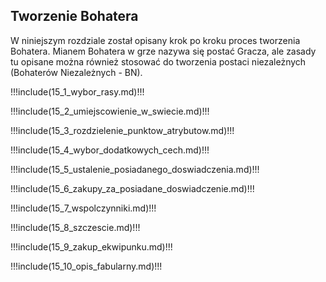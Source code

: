 ## Tworzenie Bohatera

W niniejszym rozdziale został opisany krok po kroku proces tworzenia Bohatera. Mianem Bohatera w grze nazywa się postać Gracza, ale zasady tu opisane można również stosować do tworzenia postaci niezależnych (Bohaterów Niezależnych - BN).  

!!!include(15_1_wybor_rasy.md)!!!

!!!include(15_2_umiejscowienie_w_swiecie.md)!!!

!!!include(15_3_rozdzielenie_punktow_atrybutow.md)!!!

!!!include(15_4_wybor_dodatkowych_cech.md)!!!

!!!include(15_5_ustalenie_posiadanego_doswiadczenia.md)!!!

!!!include(15_6_zakupy_za_posiadane_doswiadczenie.md)!!!

!!!include(15_7_wspolczynniki.md)!!!

!!!include(15_8_szczescie.md)!!!

!!!include(15_9_zakup_ekwipunku.md)!!!

!!!include(15_10_opis_fabularny.md)!!!